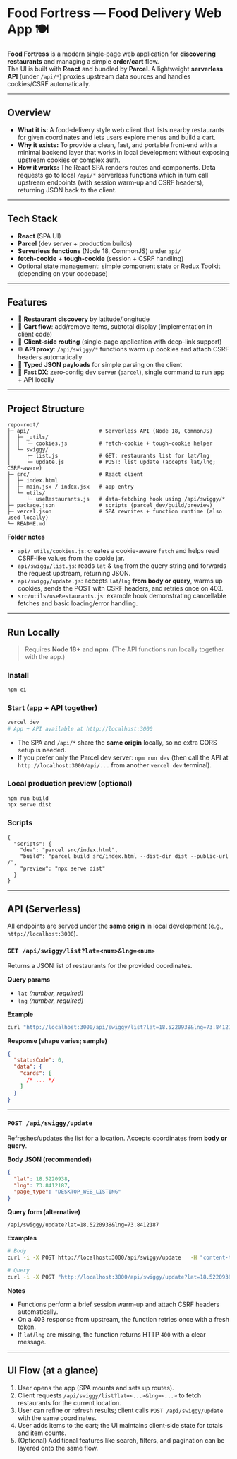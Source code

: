 # Food Fortress — Food Delivery Web App 🍽️

**Food Fortress** is a modern single‑page web application for **discovering restaurants** and managing a simple **order/cart** flow.  
The UI is built with **React** and bundled by **Parcel**. A lightweight **serverless API** (under `/api/*`) proxies upstream data sources and handles cookies/CSRF automatically.

---

## Overview

- **What it is:** A food‑delivery style web client that lists nearby restaurants for given coordinates and lets users explore menus and build a cart.
- **Why it exists:** To provide a clean, fast, and portable front‑end with a minimal backend layer that works in local development without exposing upstream cookies or complex auth.
- **How it works:** The React SPA renders routes and components. Data requests go to local `/api/*` serverless functions which in turn call upstream endpoints (with session warm‑up and CSRF headers), returning JSON back to the client.

---

## Tech Stack

- **React** (SPA UI)
- **Parcel** (dev server + production builds)
- **Serverless functions** (Node 18, CommonJS) under `api/`
- **fetch-cookie** + **tough-cookie** (session + CSRF handling)
- Optional state management: simple component state or Redux Toolkit (depending on your codebase)

---

## Features

- 🔎 **Restaurant discovery** by latitude/longitude
- 🛒 **Cart flow**: add/remove items, subtotal display (implementation in client code)
- 🔀 **Client‑side routing** (single‑page application with deep-link support)
- 🌐 **API proxy**: `/api/swiggy/*` functions warm up cookies and attach CSRF headers automatically
- 🧪 **Typed JSON payloads** for simple parsing on the client
- 🧰 **Fast DX**: zero‑config dev server (`parcel`), single command to run app + API locally

---

## Project Structure

```
repo-root/
├─ api/                      # Serverless API (Node 18, CommonJS)
│  ├─ _utils/
│  │  └─ cookies.js          # fetch-cookie + tough-cookie helper
│  └─ swiggy/
│     ├─ list.js             # GET: restaurants list for lat/lng
│     └─ update.js           # POST: list update (accepts lat/lng; CSRF-aware)
├─ src/                      # React client
│  ├─ index.html
│  ├─ main.jsx / index.jsx   # app entry
│  └─ utils/
│     └─ useRestaurants.js   # data-fetching hook using /api/swiggy/*
├─ package.json              # scripts (parcel dev/build/preview)
├─ vercel.json               # SPA rewrites + function runtime (also used locally)
└─ README.md
```

**Folder notes**

- `api/_utils/cookies.js`: creates a cookie-aware `fetch` and helps read CSRF‑like values from the cookie jar.
- `api/swiggy/list.js`: reads `lat` & `lng` from the query string and forwards the request upstream, returning JSON.
- `api/swiggy/update.js`: accepts `lat`/`lng` **from body or query**, warms up cookies, sends the POST with CSRF headers, and retries once on 403.
- `src/utils/useRestaurants.js`: example hook demonstrating cancellable fetches and basic loading/error handling.

---

## Run Locally

> Requires **Node 18+** and **npm**. (The API functions run locally together with the app.)

### Install

```bash
npm ci
```

### Start (app + API together)

```bash
vercel dev
# App + API available at http://localhost:3000
```

- The SPA and `/api/*` share the **same origin** locally, so no extra CORS setup is needed.
- If you prefer only the Parcel dev server: `npm run dev` (then call the API at `http://localhost:3000/api/...` from another `vercel dev` terminal).

### Local production preview (optional)

```bash
npm run build
npx serve dist
```

### Scripts

```jsonc
{
  "scripts": {
    "dev": "parcel src/index.html",
    "build": "parcel build src/index.html --dist-dir dist --public-url /",
    "preview": "npx serve dist"
  }
}
```

---

## API (Serverless)

All endpoints are served under the **same origin** in local development (e.g., `http://localhost:3000`).

### `GET /api/swiggy/list?lat=<num>&lng=<num>`

Returns a JSON list of restaurants for the provided coordinates.

**Query params**

- `lat` _(number, required)_
- `lng` _(number, required)_

**Example**

```bash
curl "http://localhost:3000/api/swiggy/list?lat=18.5220938&lng=73.8412187"
```

**Response (shape varies; sample)**

```json
{
  "statusCode": 0,
  "data": {
    "cards": [
      /* ... */
    ]
  }
}
```

---

### `POST /api/swiggy/update`

Refreshes/updates the list for a location. Accepts coordinates from **body or query**.

**Body JSON (recommended)**

```json
{
  "lat": 18.5220938,
  "lng": 73.8412187,
  "page_type": "DESKTOP_WEB_LISTING"
}
```

**Query form (alternative)**

```
/api/swiggy/update?lat=18.5220938&lng=73.8412187
```

**Examples**

```bash
# Body
curl -i -X POST http://localhost:3000/api/swiggy/update   -H "content-type: application/json"   -d '{"lat":18.5220938,"lng":73.8412187,"page_type":"DESKTOP_WEB_LISTING"}'

# Query
curl -i -X POST "http://localhost:3000/api/swiggy/update?lat=18.5220938&lng=73.8412187"   -H "content-type: application/json" -d "{}"
```

**Notes**

- Functions perform a brief session warm‑up and attach CSRF headers automatically.
- On a 403 response from upstream, the function retries once with a fresh token.
- If `lat`/`lng` are missing, the function returns HTTP `400` with a clear message.

---

## UI Flow (at a glance)

1. User opens the app (SPA mounts and sets up routes).
2. Client requests `/api/swiggy/list?lat=<...>&lng=<...>` to fetch restaurants for the current location.
3. User can refine or refresh results; client calls `POST /api/swiggy/update` with the same coordinates.
4. User adds items to the cart; the UI maintains client‑side state for totals and item counts.
5. (Optional) Additional features like search, filters, and pagination can be layered onto the same flow.

